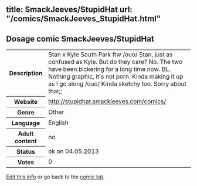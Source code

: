 title: SmackJeeves/StupidHat
url: "/comics/SmackJeeves_StupidHat.html"
---
Dosage comic SmackJeeves/StupidHat
-----------------------------------------

<p id="msg"></p>
<script type="text/javascript">
if (window.location.search === '?edit_info_mail=sent_ok') {
  var elem = document.getElementById("msg");
  elem.innerHTML = 'Edited information sucessfully sent for review, which is usually done daily. Thanks!';
  elem.className = 'ok';
}
</script>
<table class="comicinfo">
<tr>
<th>Description</th><td>Stan x Kyle South Park ftw /ouo/ Stan, just as confused as Kyle. But do they care? No. The two have been bickering for a long time now. BL. Nothing graphic, it's not porn. Kinda making it up as I go along /ouo/ Kinda sketchy too. Sorry about that;;</td>
</tr>
<tr>
<th>Website</th><td><a href="http://stupidhat.smackjeeves.com/comics/">http://stupidhat.smackjeeves.com/comics/</a></td>
</tr>
<tr>
<th>Genre</th><td>Other</td>
</tr>
<tr>
<th>Language</th><td>English</td>
</tr>
<tr>
<th>Adult content</th><td>no</td>
</tr>
<tr>
<th>Status</th><td>ok on 04.05.2013</td>
</tr>
<tr>
<th>Votes</th><td>0</td>
</tr>
</table>

[Edit this info](SmackJeeves_StupidHat_edit.html) or go back to the [comic list](../comic-index.html).
